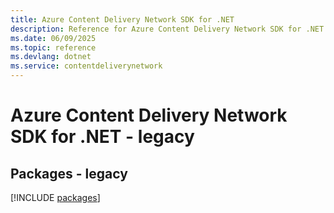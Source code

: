 ```yaml
---
title: Azure Content Delivery Network SDK for .NET
description: Reference for Azure Content Delivery Network SDK for .NET
ms.date: 06/09/2025
ms.topic: reference
ms.devlang: dotnet
ms.service: contentdeliverynetwork
---
```

# Azure Content Delivery Network SDK for .NET - legacy
## Packages - legacy
[!INCLUDE [packages](content-delivery-network-index.md)]